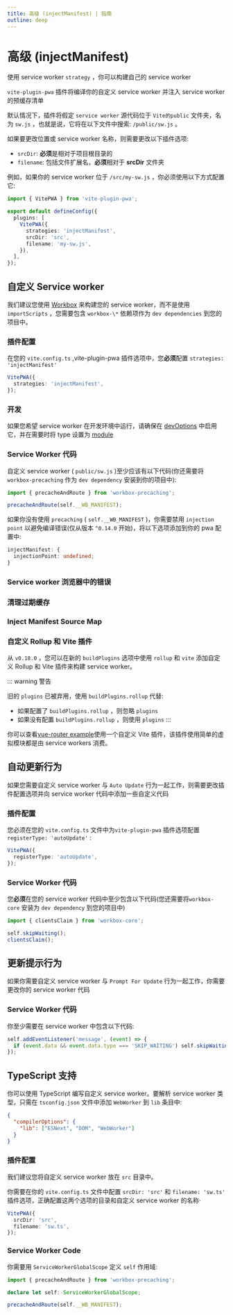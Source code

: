 ```yaml
---
title: 高级 (injectManifest) | 指南
outline: deep
---
```


# 高级 (injectManifest)

使用 service worker `strategy` ，你可以构建自己的 service worker

`vite-plugin-pwa` 插件将编译你的自定义 service worker 并注入 service worker 的预缓存清单

默认情况下，插件将假定 `service worker` 源代码位于 `Vite的public` 文件夹，名为 `sw.js` ，也就是说，它将在以下文件中搜索: `/public/sw.js` 。

如果要更改位置或 service worker 名称，则需要更改以下插件选项:

- `srcDir`: **必须**是相对于项目根目录的
- `filename`: 包括文件扩展名，**必须**相对于 **srcDir** 文件夹

例如，如果你的 service worker 位于 `/src/my-sw.js` ，你必须使用以下方式配置它:

```ts
import { VitePWA } from 'vite-plugin-pwa';

export default defineConfig({
  plugins: [
    VitePWA({
      strategies: 'injectManifest',
      srcDir: 'src',
      filename: 'my-sw.js',
    }),
  ],
});
```

## 自定义 Service worker

我们建议您使用 [Workbox](https://developer.chrome.com/docs/workbox/) 来构建您的 service worker，而不是使用 `importScripts` ，您需要包含 `workbox-\*` 依赖项作为 `dev dependencies` 到您的项目中。

### 插件配置

在您的 `vite.config.ts` ,vite-plugin-pwa 插件选项中，您**必须**配置 `strategies: 'injectManifest'`

```ts
VitePWA({
  strategies: 'injectManifest',
});
```

### 开发

如果您希望 service worker 在开发环境中运行，请确保在 [devOptions](/guide/development#插件配置) 中启用它，并在需要时将 type 设置为 [module](/guide/development#injectmanifest-策略)

### Service Worker 代码

自定义 service worker ( `public/sw.js` )至少应该有以下代码(你还需要将 `workbox-precaching` 作为 `dev dependency` 安装到你的项目中):

```js
import { precacheAndRoute } from 'workbox-precaching';

precacheAndRoute(self.__WB_MANIFEST);
```

如果你没有使用 `precaching` ( `self.__WB_MANIFEST` )，你需要禁用 `injection point` 以避免编译错误(仅从版本 `^0.14.0` 开始)，将以下选项添加到你的 pwa 配置中:

```ts
injectManifest: {
  injectionPoint: undefined;
}
```

### Service worker 浏览器中的错误

<ServiceWorkerClientErrors />

### 清理过期缓存

<CleanupOutdatedCaches />

<InjectManifestCleanupOutdatedCaches />

### Inject Manifest Source Map <Badge type="tip" text="新选项自 v0.18.0+" />

<InjectManifestSourceMap />

### 自定义 Rollup 和 Vite 插件<Badge type="tip" text="从 v0.18.0+" />

从 `v0.18.0` ，您可以在新的 `buildPlugins` 选项中使用 `rollup` 和 `vite` 添加自定义 Rollup 和 Vite 插件来构建 service worker。

::: warning 警告

旧的 `plugins` 已被弃用，使用 `buildPlugins.rollup` 代替:

- 如果配置了 `buildPlugins.rollup` ，则忽略 `plugins`
- 如果没有配置 `buildPlugins.rollup` ，则使用 `plugins`
  :::

你可以查看[vue-router example](https://github.com/vite-pwa/vite-plugin-pwa/tree/main/examples/vue-router)使用一个自定义 Vite 插件，该插件使用简单的虚拟模块都是由 service workers 消费。

## 自动更新行为

如果您需要自定义 service worker 与 `Auto Update` 行为一起工作，则需要更改插件配置选项并向 service worker 代码中添加一些自定义代码

### 插件配置

您必须在您的 `vite.config.ts` 文件中为`vite-plugin-pwa` 插件选项配置`registerType: 'autoUpdate'` :

```ts
VitePWA({
  registerType: 'autoUpdate',
});
```

### Service Worker 代码

您**必须**在您的 service worker 代码中至少包含以下代码(您还需要将`workbox-core` 安装为 `dev dependency` 到您的项目中)

```js
import { clientsClaim } from 'workbox-core';

self.skipWaiting();
clientsClaim();
```

## 更新提示行为

如果你需要自定义 service worker 与 `Prompt For Update` 行为一起工作，你需要更改你的 service worker 代码

### Service Worker 代码

你至少需要在 service worker 中包含以下代码:

```js
self.addEventListener('message', (event) => {
  if (event.data && event.data.type === 'SKIP_WAITING') self.skipWaiting();
});
```

## TypeScript 支持

你可以使用 TypeScript 编写自定义 service worker。要解析 service worker 类型，只需在 `tsconfig.json` 文件中添加 `WebWorker` 到 `lib` 条目中:

```json
{
  "compilerOptions": {
    "lib": ["ESNext", "DOM", "WebWorker"]
  }
}
```

### 插件配置

我们建议您将自定义 service worker 放在 `src` 目录中。

你需要在你的 `vite.config.ts` 文件中配置 `srcDir: 'src'` 和 `filename: 'sw.ts'` 插件选项，正确配置这两个选项的目录和自定义 service worker 的名称·

```ts
VitePWA({
  srcDir: 'src',
  filename: 'sw.ts',
});
```

### Service Worker Code

你需要用 `ServiceWorkerGlobalScope` 定义 `self` 作用域:

```ts
import { precacheAndRoute } from 'workbox-precaching';

declare let self: ServiceWorkerGlobalScope;

precacheAndRoute(self.__WB_MANIFEST);
```
